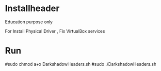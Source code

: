 # Installheader
Education purpose only

For Install Physical Driver , Fix VirtualBox services

Run
=====
#sudo chmod a+x DarkshadowHeaders.sh
#sudo ./DarkshadowHeaders.sh

